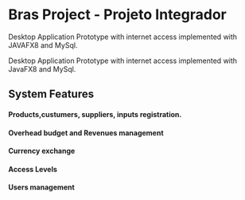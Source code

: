 # Bras Project - Projeto Integrador

Desktop Application Prototype with internet access implemented with JAVAFX8 and MySql.

Desktop Application Prototype with internet access implemented with JavaFX8 and MySql.

## System Features

#### Products,custumers, suppliers, inputs registration.
#### Overhead budget and Revenues management
#### Currency exchange
#### Access Levels 
#### Users management

